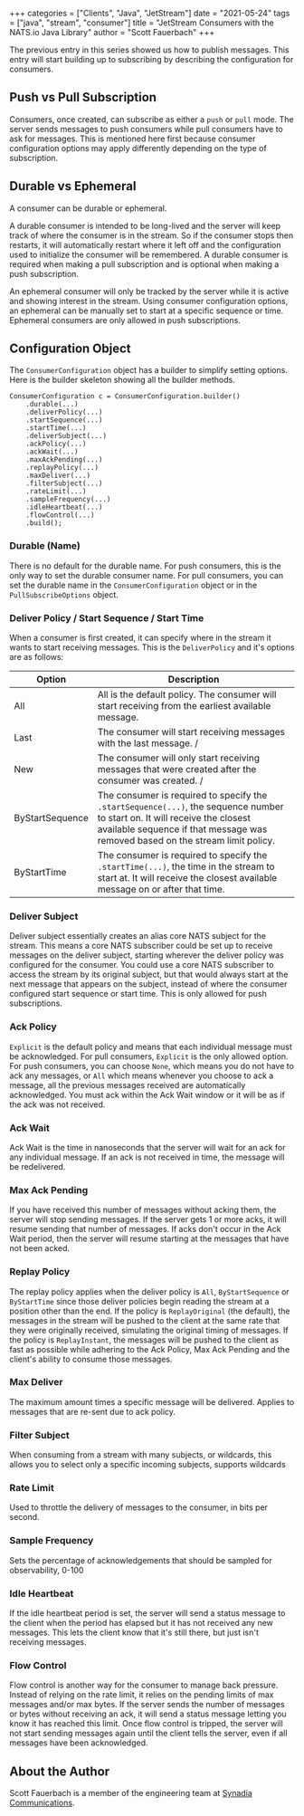 +++
categories = ["Clients", "Java", "JetStream"]
date = "2021-05-24"
tags = ["java", "stream", "consumer"]
title = "JetStream Consumers with the NATS.io Java Library"
author = "Scott Fauerbach"
+++

The previous entry in this series showed us how to publish messages.
This entry will start building up to subscribing by describing the configuration for consumers.

## Push vs Pull Subscription

Consumers, once created, can subscribe as either a `push` or `pull` mode. The server sends messages to push consumers while pull consumers have to ask for messages.
This is mentioned here first because consumer configuration options may apply differently depending on the type of subscription.

## Durable vs Ephemeral

A consumer can be durable or ephemeral.

A durable consumer is intended to be long-lived and the server will keep track of where the consumer is in the stream.
So if the consumer stops then restarts, it will automatically restart where it left off and the configuration used to initialize
the consumer will be remembered. A durable consumer is required when making a pull subscription and is optional
when making a push subscription.

An ephemeral consumer will only be tracked by the server while it is active and showing interest in the stream.
Using consumer configuration options, an ephemeral can be manually set to start at a specific sequence or time.
Ephemeral consumers are only allowed in push subscriptions.

## Configuration Object
The `ConsumerConfiguration` object has a builder to simplify setting options. Here is the builder skeleton showing all the builder methods.

```
ConsumerConfiguration c = ConsumerConfiguration.builder()
    .durable(...)
    .deliverPolicy(...)
    .startSequence(...)
    .startTime(...)
    .deliverSubject(...)
    .ackPolicy(...)
    .ackWait(...)
    .maxAckPending(...)
    .replayPolicy(...)
    .maxDeliver(...)
    .filterSubject(...)
    .rateLimit(...)
    .sampleFrequency(...)
    .idleHeartbeat(...)
    .flowControl(...)
    .build();
```

### Durable (Name)

There is no default for the durable name. For push consumers, this is the only way to set the durable consumer name.
For pull consumers, you can set the durable name in the `ConsumerConfiguration` object or in the `PullSubscribeOptions` object.

### Deliver Policy / Start Sequence / Start Time

When a consumer is first created, it can specify where in the stream it wants to start receiving messages.
This is the `DeliverPolicy` and it's options are as follows:

| Option  | Description  |
| --- | --- |
| All | All is the default policy. The consumer will start receiving from the earliest available message. |
| Last | The consumer will start receiving messages with the last message. /
| New | The consumer will only start receiving messages that were created after the consumer was created. /
| ByStartSequence | The consumer is required to specify the `.startSequence(...)`, the sequence number to start on. It will receive the closest available sequence if that message was removed based on the stream limit policy. | 
| ByStartTime | The consumer is required to specify the `.startTime(...)`, the time in the stream to start at. It will receive the closest available message on or after that time. | 

### Deliver Subject

Deliver subject essentially creates an alias core NATS subject for the stream. This means a core NATS subscriber could be set up to receive messages on the deliver subject,
starting wherever the deliver policy was configured for the consumer. You could use a core NATS subscriber to access the stream by its original subject, but that would always start at
the next message that appears on the subject, instead of where the consumer configured start sequence or start time. This is only allowed for push subscriptions.

### Ack Policy

`Explicit` is the default policy and means that each individual message must be acknowledged.
For pull consumers, `Explicit` is the only allowed option.
For push consumers, you can choose `None`, which means you do not have to ack any messages,
or `All` which means whenever you choose to ack a message, all the previous messages received are automatically acknowledged.
You must ack within the Ack Wait window or it will be as if the ack was not received.

### Ack Wait

Ack Wait is the time in nanoseconds that the server will wait for an ack for any individual message.
If an ack is not received in time, the message will be redelivered.

### Max Ack Pending

If you have received this number of messages without acking them, the server will stop sending messages.
If the server gets 1 or more acks, it will resume sending that number of messages.
If acks don't occur in the Ack Wait period, then the server will resume starting at the messages that have not been acked.

### Replay Policy

The replay policy applies when the deliver policy is `All`, `ByStartSequence` or `ByStartTime` since those deliver policies begin reading the stream at a position other than the end.
If the policy is `ReplayOriginal` (the default), the messages in the stream will be pushed to the client at the same rate that they were originally received, simulating the original timing of messages.
If the policy is `ReplayInstant`, the messages will be pushed to the client as fast as possible while adhering to the Ack Policy, Max Ack Pending and the client's ability to consume those messages.

### Max Deliver

The maximum amount times a specific message will be delivered. Applies to messages that are re-sent due to ack policy.

### Filter Subject

When consuming from a stream with many subjects, or wildcards, this allows you to select only a specific incoming subjects, supports wildcards

### Rate Limit

Used to throttle the delivery of messages to the consumer, in bits per second.

### Sample Frequency

Sets the percentage of acknowledgements that should be sampled for observability, 0-100

### Idle Heartbeat

If the idle heartbeat period is set, the server will send a status message to the client when the period has elapsed but it has not received any new messages.
This lets the client know that it's still there, but just isn't receiving messages.

### Flow Control

Flow control is another way for the consumer to manage back pressure. Instead of relying on the rate limit, it relies on the pending limits of max messages and/or max bytes.
If the server sends the number of messages or bytes without receiving an ack, it will send a status message letting you know it has reached this limit.
Once flow control is tripped, the server will not start sending messages again until the client tells the server, even if all messages have been acknowledged.

## About the Author

Scott Fauerbach is a member of the engineering team at [Synadia Communications](https://synadia.com).
